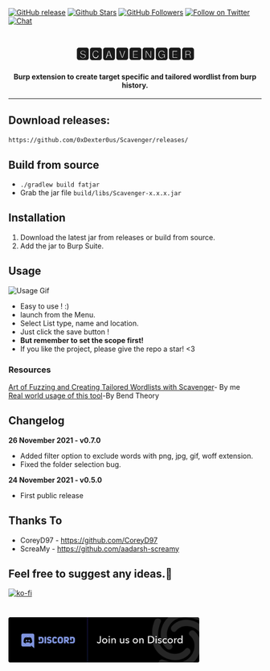 [![GitHub release](https://img.shields.io/github/release/0xDexter0us/Scavenger.svg)](https://github.com/0xDexter0us/Scavenger/releases) 
[![Github Stars](https://img.shields.io/github/stars/0xDexter0us/Scavenger.svg?style=social&label=Stars)](https://github.com/0xDexter0us/Scavenger/) 
[![GitHub Followers](https://img.shields.io/github/followers/0xDexter0us.svg?style=social&label=Follow)](https://github.com/0xDexter0us/Scavenger/)
[![Follow on Twitter](https://img.shields.io/twitter/follow/0xDexter0us.svg?style=social&label=Follow)](https://twitter.com/intent/follow?screen_name=0xDexter0us)
[![Chat](https://img.shields.io/badge/chat-on%20discord-7289da.svg)](https://discord.gg/bugbounty)


<h1 align="center">🆂🅲🅰🆅🅴🅽🅶🅴🆁</h1>
<h4 align="center">Burp extension to create target specific and tailored wordlist from burp history.</h4>

---

## Download releases:
`https://github.com/0xDexter0us/Scavenger/releases/`

## Build from source
* `./gradlew build fatjar`
* Grab the jar file `build/libs/Scavenger-x.x.x.jar`

## Installation
1. Download the latest jar from releases or build from source.
2. Add the jar to Burp Suite.

## Usage
![Usage Gif](https://github.com/aadarsh-screamy/Scavenger/blob/main/Animation.gif)


* Easy to use ! :) 
* launch from the Menu.
* Select List type, name and location.
* Just click the save button ! 
* **But remember to set the scope first!**
* If you like the project, please give the repo a star! <3
### Resources
[Art of Fuzzing and Creating Tailored Wordlists with Scavenger](https://blog.dexter0us.com/posts/art-of-fuzzing-and-tailored-wordlist/)- By me<br>
[Real world usage of this tool](https://bendtheory.medium.com/finding-and-exploiting-unintended-functionality-in-main-web-app-apis-6eca3ef000af)-By Bend Theory
## Changelog
**26 November 2021 - v0.7.0**
 - Added filter option to exclude words with png, jpg, gif, woff extension.
 - Fixed the folder selection bug.

**24 November 2021 - v0.5.0**
 - First public release

## Thanks To

* CoreyD97 - https://github.com/CoreyD97
* ScreaMy - https://github.com/aadarsh-screamy

Feel free to suggest any ideas.:slightly_smiling_face:
-----

[![ko-fi](https://ko-fi.com/img/githubbutton_sm.svg)](https://ko-fi.com/Q5Q76ZT6K)<h1 align="left">
  <a href="https://discord.gg/bugbounty"><img src="Join-Discord.png" width="380" alt="Join Discord"></a>

